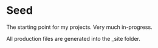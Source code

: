 Seed
====

The starting point for my projects. Very much in-progress.

All production files are generated into the _site folder.